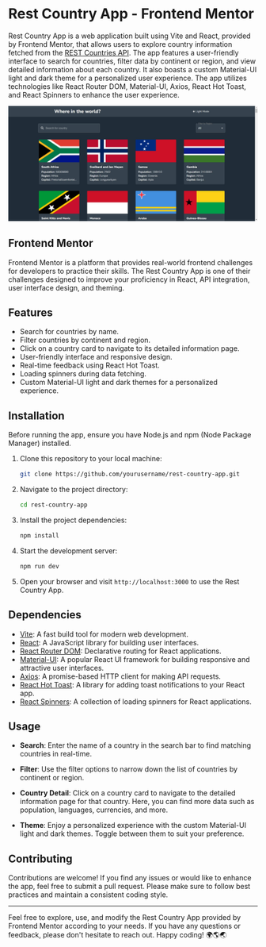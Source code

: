 # Rest Country App - Frontend Mentor

Rest Country App is a web application built using Vite and React, provided by Frontend Mentor, that allows users to explore country information fetched from the [REST Countries API](https://restcountries.com/). The app features a user-friendly interface to search for countries, filter data by continent or region, and view detailed information about each country. It also boasts a custom Material-UI light and dark theme for a personalized user experience. The app utilizes technologies like React Router DOM, Material-UI, Axios, React Hot Toast, and React Spinners to enhance the user experience.

![Rest Country App Screenshot](screenshot.png)

## Frontend Mentor

Frontend Mentor is a platform that provides real-world frontend challenges for developers to practice their skills. The Rest Country App is one of their challenges designed to improve your proficiency in React, API integration, user interface design, and theming.

## Features

- Search for countries by name.
- Filter countries by continent and region.
- Click on a country card to navigate to its detailed information page.
- User-friendly interface and responsive design.
- Real-time feedback using React Hot Toast.
- Loading spinners during data fetching.
- Custom Material-UI light and dark themes for a personalized experience.

## Installation

Before running the app, ensure you have Node.js and npm (Node Package Manager) installed.

1. Clone this repository to your local machine:

   ```bash
   git clone https://github.com/yourusername/rest-country-app.git
   ```

2. Navigate to the project directory:

   ```bash
   cd rest-country-app
   ```

3. Install the project dependencies:

   ```bash
   npm install
   ```

4. Start the development server:

   ```bash
   npm run dev
   ```

5. Open your browser and visit `http://localhost:3000` to use the Rest Country App.

## Dependencies

- [Vite](https://vitejs.dev/): A fast build tool for modern web development.
- [React](https://reactjs.org/): A JavaScript library for building user interfaces.
- [React Router DOM](https://reactrouter.com/web/guides/quick-start): Declarative routing for React applications.
- [Material-UI](https://mui.com/): A popular React UI framework for building responsive and attractive user interfaces.
- [Axios](https://axios-http.com/): A promise-based HTTP client for making API requests.
- [React Hot Toast](https://react-hot-toast.com/): A library for adding toast notifications to your React app.
- [React Spinners](https://www.davidhu.io/react-spinners/): A collection of loading spinners for React applications.

## Usage

- **Search**: Enter the name of a country in the search bar to find matching countries in real-time.

- **Filter**: Use the filter options to narrow down the list of countries by continent or region.

- **Country Detail**: Click on a country card to navigate to the detailed information page for that country. Here, you can find more data such as population, languages, currencies, and more.

- **Theme**: Enjoy a personalized experience with the custom Material-UI light and dark themes. Toggle between them to suit your preference.

## Contributing

Contributions are welcome! If you find any issues or would like to enhance the app, feel free to submit a pull request. Please make sure to follow best practices and maintain a consistent coding style.

---

Feel free to explore, use, and modify the Rest Country App provided by Frontend Mentor according to your needs. If you have any questions or feedback, please don't hesitate to reach out. Happy coding! 🌍🌎🌏
